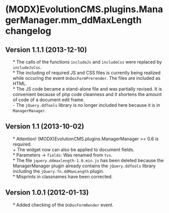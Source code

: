 # (MODX)EvolutionCMS.plugins.ManagerManager.mm_ddMaxLength changelog


## Version 1.1.1 (2013-12-10)
* \* The calls of the functions `includeJs` and `includeCss` were replaced by `includeJsCss`.
* \* The including of required JS and CSS files is currently being realized while occuring the event `OnDocFormPrerender`. The files are included as HTML.
* \* The JS code became a stand-alone file and was partially revised. It is convenient because of php code cleanness and it shortens the amount of code of a document edit frame.
* \- The `jQuery.ddTools` library is no longer included here because it is in `ManagerManager`.


## Version 1.1 (2013-10-02)
* \* Attention! (MODX)EvolutionCMS.plugins.ManagerManager >= 0.6 is required.
* \+ The widget now can also be applied to document fields.
* \* Parameters → `fields`: Was renamed from `tvs`.
* \* The file `jquery.ddmaxlength-1.0.min.js` has been deleted because the ManagerManager plugin already contains the `jQuery.ddTools` library including the `jQuery.fn.ddMaxLength` plugin.
* \* Misprints in classnames have been corrected.


## Version 1.0.1 (2012-01-13)
* \* Added checking of the `OnDocFormRender` event.


<link rel="stylesheet" type="text/css" href="https://DivanDesign.ru/assets/files/ddMarkdown.css" />
<style>ul{list-style:none;}</style>